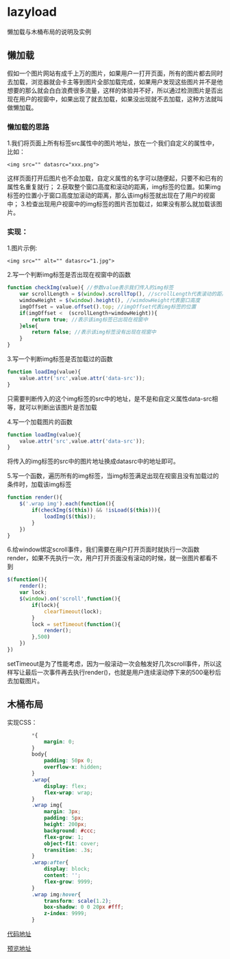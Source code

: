 # lazyload
懒加载与木桶布局的说明及实例

## 懒加载

假如一个图片网站有成千上万的图片，如果用户一打开页面，所有的图片都去同时去加载，浏览器就会卡主等到图片全部加载完成，如果用户发现这些图片并不是他想要的那么就会白白浪费很多流量，这样的体验并不好，所以通过检测图片是否出现在用户的视窗中，如果出现了就去加载，如果没出现就不去加载，这种方法就叫做懒加载。
### 懒加载的思路

1.我们将页面上所有<img>标签src属性中的图片地址，放在一个我们自定义的属性中，比如：

	<img src="" datasrc="xxx.png">
这样页面打开后图片也不会加载，自定义属性的名字可以随便起，只要不和已有的属性名重复就行；
2.获取整个窗口高度和滚动的距离，img标签的位置。如果img标签的位置小于窗口高度加滚动的距离，那么该img标签就出现在了用户的视窗中；
3.检查出现用户视窗中的img标签的图片否加载过，如果没有那么就加载该图片。

### 实现：
1.图片示例:

	<img src="" alt="" datasrc="1.jpg">
2.写一个判断img标签是否出现在视窗中的函数
```javascript
function checkImg(value){ //参数value表示我们传入的img标签
    var scrollLength = $(window).scrollTop(), //scrollLength代表滚动的距离
    wimdowHeight = $(window).height(), //wimdowHeight代表窗口高度
    imgOffset = value.offset().top; //imgOffset代表img标签的位置
    if(imgOffset <  (scrollLength+wimdowHeight)){
        return true; //表示该img标签已出现在视窗中
    }else{
        return false; //表示该img标签没有出现在视窗中
    }
}
```
3.写一个判断img标签是否加载过的函数
```javascript
function loadImg(value){
    value.attr('src',value.attr('data-src'));
}
```
只需要判断传入的这个img标签的src中的地址，是不是和自定义属性data-src相等，就可以判断出该图片是否加载


4.写一个加载图片的函数
```javascript
function loadImg(value){
    value.attr('src',value.attr('data-src'));
}
```
将传入的img标签的src中的图片地址换成datasrc中的地址即可。

5.写一个函数，遍历所有的img标签，当img标签满足出现在视窗且没有加载过的条件时，加载该img标签
```javascript
function render(){
    $('.wrap img').each(function(){
        if(checkImg($(this)) && !isLoad($(this))){
            loadImg($(this));
        }
    })
}
```
6.给window绑定scroll事件，我们需要在用户打开页面时就执行一次函数render，如果不先执行一次，用户打开页面没有滚动的时候，就一张图片都看不到
```javascript
$(function(){
    render();
    var lock;
    $(window).on('scroll',function(){
        if(lock){
            clearTimeout(lock);
        }
        lock = setTimeout(function(){
            render();
        },500)
    })
})
```
setTimeout是为了性能考虑，因为一般滚动一次会触发好几次scroll事件，所以这样写让最后一次事件再去执行render()，也就是用户连续滚动停下来的500毫秒后去加载图片。

## 木桶布局
实现CSS：
```css
		*{
			margin: 0;
		}
		body{
			padding: 50px 0;
			overflow-x: hidden;
		}
		.wrap{
			display: flex;
			flex-wrap: wrap;
		}
		.wrap img{
			margin: 3px;
			padding: 5px;
			height: 200px;
			background: #ccc;
			flex-grow: 1;
			object-fit: cover;
			transition: .3s;
		}
		.wrap:after{
			display: block;
			content: '';
			flex-grow: 9999;
		}
		.wrap img:hover{
			transform: scale(1.2);
			box-shadow: 0 0 20px #fff;
			z-index: 9999;
		}
```
[代码地址](https://coding.net/u/goonxh/p/lazyload/git/blob/master/index.html)

[预览地址](http://goonxh.coding.me/lazyload/)
